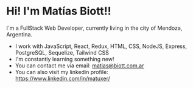 # Hi! I'm Matías Biott!!

I´m a FullStack Web Developer, currently living in the city of Mendoza, Argentina.

- I work with JavaScript, React, Redux, HTML, CSS, NodeJS, Express, PostgreSQL, Sequelize, Tailwind CSS
- I'm constantly learning something new!
- You can contact me via email: matias@biott.com.ar
- You can also visit my linkedin profile: https://www.linkedin.com/in/matuxer/
